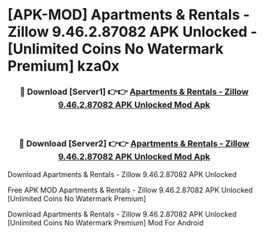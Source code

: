 # [APK-MOD] Apartments & Rentals - Zillow 9.46.2.87082 APK Unlocked - [Unlimited Coins No Watermark Premium] kza0x



<div align="center">
<h3>🔴 Download [Server1] 👉👉 <a href="https://momento.my/?title=Apartments_&_Rentals_-_Zillow_9.46.2.87082_APK_Unlocked">Apartments & Rentals - Zillow 9.46.2.87082 APK Unlocked Mod Apk</a></h3><br>

<h3>🔴 Download [Server2] 👉👉 <a href="https://momento.my/?title=Apartments_&_Rentals_-_Zillow_9.46.2.87082_APK_Unlocked">Apartments & Rentals - Zillow 9.46.2.87082 APK Unlocked Mod Apk</a></h3>
</div>



Download Apartments & Rentals - Zillow 9.46.2.87082 APK Unlocked 

Free APK MOD Apartments & Rentals - Zillow 9.46.2.87082 APK Unlocked [Unlimited Coins No Watermark Premium]

Download Apartments & Rentals - Zillow 9.46.2.87082 APK Unlocked [Unlimited Coins No Watermark Premium] Mod For Android
